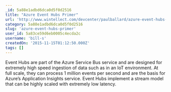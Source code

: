 ```yaml
---
_id: 5a88e1adbd6dca0d5f0d2516
title: "Azure Event Hubs Primer"
url: 'http://www.wintellect.com/devcenter/paulballard/azure-event-hubs-primer'
category: 5a88e1adbd6dca0d5f0d2516
slug: 'azure-event-hubs-primer'
user_id: 5a83ce59d6eb0005c4ecda2c
username: 'bill-s'
createdOn: '2015-11-15T01:12:50.000Z'
tags: []
---
```


Event Hubs are part of the Azure Service Bus service and are designed for extremely high speed ingestion of data such as in an IoT environment.  At full scale, they can process 1 million events per second and are the basis for Azure’s Application Insights service.  Event Hubs implement a stream model that can be highly scaled with extremely low latency.
